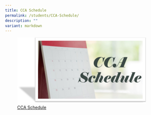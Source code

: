 ```yaml
---
title: CCA Schedule
permalink: /students/CCA-Schedule/
description: ""
variant: markdown
---
```

<figure><a href="/files/Students/2024_CCA_Schedule_Sem1.pdf">
<img src="/images/Students/CCA%20Schedule.png" style="width:500px;">CCA Schedule</a></figure>